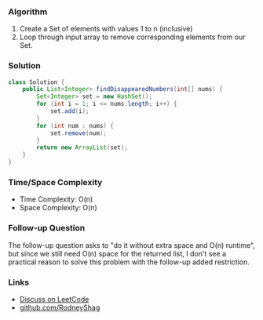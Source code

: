 ### Algorithm

1. Create a Set of elements with values 1 to n (inclusive)
1. Loop through input array to remove corresponding elements from our Set.

### Solution

```java
class Solution {
    public List<Integer> findDisappearedNumbers(int[] nums) {
        Set<Integer> set = new HashSet();
        for (int i = 1; i <= nums.length; i++) {
            set.add(i);
        }
        for (int num : nums) {
            set.remove(num);
        }
        return new ArrayList(set);
    }
}
```

### Time/Space Complexity

-  Time Complexity: O(n)
- Space Complexity: O(n)

### Follow-up Question

The follow-up question asks to "do it without extra space and O(n) runtime", but since we still need O(n) space for the returned list, I don't see a practical reason to solve this problem with the follow-up added restriction.

### Links

- [Discuss on LeetCode](https://leetcode.com/problems/find-all-numbers-disappeared-in-an-array/discuss/426229)
- [github.com/RodneyShag](https://github.com/RodneyShag)
